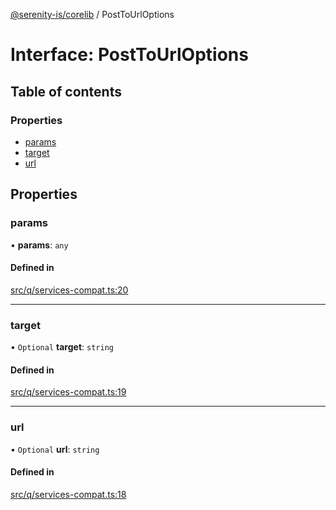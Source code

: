 [@serenity-is/corelib](../README.md) / PostToUrlOptions

# Interface: PostToUrlOptions

## Table of contents

### Properties

- [params](PostToUrlOptions.md#params)
- [target](PostToUrlOptions.md#target)
- [url](PostToUrlOptions.md#url)

## Properties

### params

• **params**: `any`

#### Defined in

[src/q/services-compat.ts:20](https://github.com/serenity-is/serenity/blob/master/packages/corelib/src/q/services-compat.ts#L20)

___

### target

• `Optional` **target**: `string`

#### Defined in

[src/q/services-compat.ts:19](https://github.com/serenity-is/serenity/blob/master/packages/corelib/src/q/services-compat.ts#L19)

___

### url

• `Optional` **url**: `string`

#### Defined in

[src/q/services-compat.ts:18](https://github.com/serenity-is/serenity/blob/master/packages/corelib/src/q/services-compat.ts#L18)
